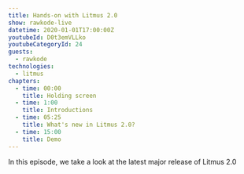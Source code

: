 ```yaml
---
title: Hands-on with Litmus 2.0
show: rawkode-live
datetime: 2020-01-01T17:00:00Z
youtubeId: D0t3emVLLko
youtubeCategoryId: 24
guests:
  - rawkode
technologies:
  - litmus
chapters:
  - time: 00:00
    title: Holding screen
  - time: 1:00
    title: Introductions
  - time: 05:25
    title: What's new in Litmus 2.0?
  - time: 15:00
    title: Demo
---
```


In this episode, we take a look at the latest major release of Litmus 2.0
